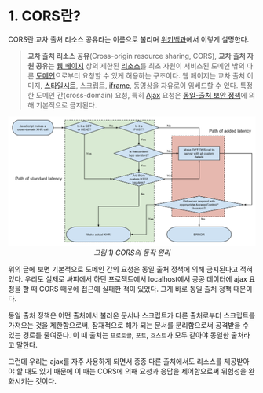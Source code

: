 # 1. CORS란?

CORS란 교차 출처 리소스 공유라는 이름으로 불리며 [위키백과](https://ko.wikipedia.org/wiki/%EA%B5%90%EC%B0%A8_%EC%B6%9C%EC%B2%98_%EB%A6%AC%EC%86%8C%EC%8A%A4_%EA%B3%B5%EC%9C%A0)에서 이렇게 설명한다.

> **교차 출처 리소스 공유**(Cross-origin resource sharing, CORS), **교차 출처 자원 공유**는 [웹 페이지](https://ko.wikipedia.org/wiki/%EC%9B%B9_%ED%8E%98%EC%9D%B4%EC%A7%80) 상의 제한된 [리소스](https://ko.wikipedia.org/wiki/%EC%9B%B9_%EB%A6%AC%EC%86%8C%EC%8A%A4)를 최초 자원이 서비스된 도메인 밖의 다른 [도메인](https://ko.wikipedia.org/wiki/%EB%8F%84%EB%A9%94%EC%9D%B8_%EB%84%A4%EC%9E%84)으로부터 요청할 수 있게 허용하는 구조이다. 웹 페이지는 교차 출처 이미지, [스타일시트](https://ko.wikipedia.org/wiki/%EC%8A%A4%ED%83%80%EC%9D%BC%EC%8B%9C%ED%8A%B8), 스크립트, [iframe](https://ko.wikipedia.org/wiki/HTML_%EC%9A%94%EC%86%8C), 동영상을 자유로이 임베드할 수 있다. 특정한 도메인 간(cross-domain) 요청, 특히 [Ajax](https://ko.wikipedia.org/wiki/Ajax) 요청은 [동일-출처 보안 정책](https://ko.wikipedia.org/wiki/%EB%8F%99%EC%9D%BC-%EC%B6%9C%EC%B2%98_%EC%A0%95%EC%B1%85)에 의해 기본적으로 금지된다.

<p align="center">
    <img src="../images/CORS.png"><br>
    <em>그림 1) CORS의 동작 원리</em>
</p>

위의 글에 보면 기본적으로 도메인 간의 요청은 동일 출처 정책에 의해 금지된다고 적혀있다. 우리도 실제로 싸피에서 하던 프로젝트에서 localhost에서 공공 데이터에 ajax 요청을 할 때 CORS 때문에 접근에 실패한 적이 있었다. 그게 바로 동일 출처 정책 때문이다.

동일 출처 정책은 어떤 출처에서 불러온 문서나 스크립트가 다른 출처로부터 스크립트를 가져오는 것을 제한함으로써, 잠재적으로 해가 되는 문서를 분리함으로써 공격받을 수 있는 경로를 줄여준다. 이 때 출처는 `프로토콜`, `포트`, `호스트`가 모두 같아야 동일한 출처라고 말한다.

그런데 우리는 ajax를 자주 사용하게 되면서 종종 다른 출처에서도 리소스를 제공받아야 할 때도 있기 때문에 이 때는 CORS에 의해 요청과 응답을 제어함으로써 위험성을 완화시키는 것이다.

